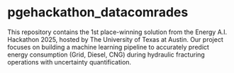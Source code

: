 # pgehackathon_datacomrades
This repository contains the 1st place-winning solution from the Energy A.I. Hackathon 2025, hosted by The University of Texas at Austin. Our project focuses on building a machine learning pipeline to accurately predict energy consumption (Grid, Diesel, CNG) during hydraulic fracturing operations with uncertainty quantification.

